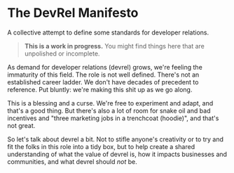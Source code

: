 # The DevRel Manifesto

A collective attempt to define some standards for developer relations.

> **This is a work in progress.** You might find things here that are unpolished or incomplete.

As demand for developer relations (devrel) grows, we're feeling the immaturity of this field. The role is not well defined. There's not an established career ladder. We don't have decades of precedent to reference. Put bluntly: we're making this shit up as we go along.

This is a blessing and a curse. We're free to experiment and adapt, and that's a good thing. But there's also a lot of room for snake oil and bad incentives and "three marketing jobs in a trenchcoat (hoodie)", and that's not great.

So let's talk about devrel a bit. Not to stifle anyone's creativity or to try and fit the folks in this role into a tidy box, but to help create a shared understanding of what the value of devrel is, how it impacts businesses and communities, and what devrel should _not_ be.
